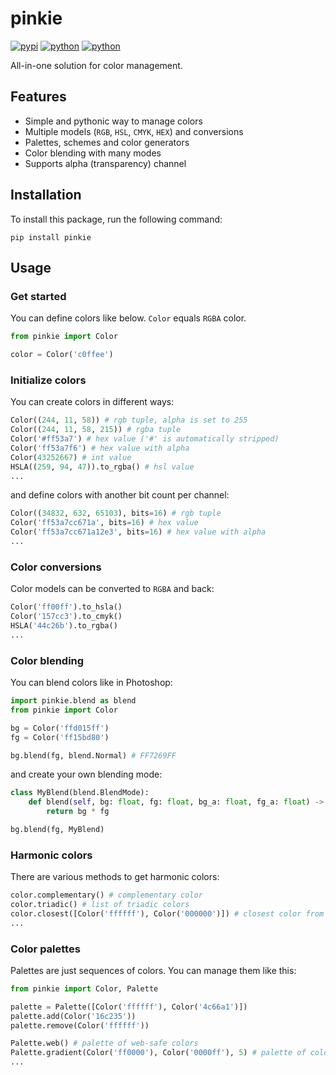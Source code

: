 # pinkie
[![pypi](https://img.shields.io/pypi/v/pinkie)](https://pypi.org/project/pinkie) [![python](https://img.shields.io/badge/python-3.11+-blue)](https://www.python.org/downloads) [![python](https://img.shields.io/badge/support-yellow)](https://www.buymeacoffee.com/eeemoon)

All-in-one solution for color management.

## Features
- Simple and pythonic way to manage colors
- Multiple models (`RGB`, `HSL`, `CMYK`, `HEX`) and conversions
- Palettes, schemes and color generators
- Color blending with many modes
- Supports alpha (transparency) channel

## Installation
To install this package, run the following command:
```
pip install pinkie
```

## Usage
### Get started
You can define colors like below. `Color` equals `RGBA` color.
```python
from pinkie import Color

color = Color('c0ffee') 
```

### Initialize colors
You can create colors in different ways:
```python
Color((244, 11, 58)) # rgb tuple, alpha is set to 255
Color((244, 11, 58, 215)) # rgba tuple
Color('#ff53a7') # hex value ('#' is automatically stripped)
Color('ff53a7f6') # hex value with alpha
Color(43252667) # int value
HSLA((259, 94, 47)).to_rgba() # hsl value
...
```
and define colors with another bit count per channel:
```python
Color((34832, 632, 65103), bits=16) # rgb tuple
Color('ff53a7cc671a', bits=16) # hex value
Color('ff53a7cc671a12e3', bits=16) # hex value with alpha
...
```

### Color conversions
Color models can be converted to `RGBA` and back:
```python
Color('ff00ff').to_hsla() 
Color('157cc3').to_cmyk()
HSLA('44c26b').to_rgba()
...
```

### Color blending
You can blend colors like in Photoshop:
```python
import pinkie.blend as blend
from pinkie import Color

bg = Color('ffd015ff')
fg = Color('ff15bd80')

bg.blend(fg, blend.Normal) # FF7269FF
```
and create your own blending mode:
```python
class MyBlend(blend.BlendMode):
    def blend(self, bg: float, fg: float, bg_a: float, fg_a: float) -> float:
        return bg * fg

bg.blend(fg, MyBlend)
```

### Harmonic colors
There are various methods to get harmonic colors:
```python
color.complementary() # complementary color
color.triadic() # list of triadic colors
color.closest([Color('ffffff'), Color('000000')]) # closest color from the list
...
```

### Color palettes
Palettes are just sequences of colors. You can manage them like this:
```python
from pinkie import Color, Palette

palette = Palette([Color('ffffff'), Color('4c66a1')])
palette.add(Color('16c235'))
palette.remove(Color('ffffff'))

Palette.web() # palette of web-safe colors
Palette.gradient(Color('ff0000'), Color('0000ff'), 5) # palette of colors that create gradient from red to blue
...
```